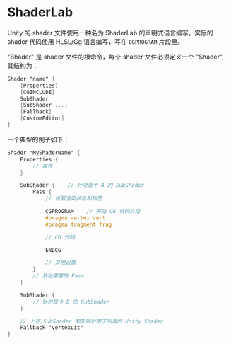 # ShaderLab
Unity 的 shader 文件使用一种名为 ShaderLab 的声明式语言编写。实际的 shader 代码使用 HLSL/Cg 语言编写，写在 `CGPROGRAM` 片段里。

"Shader" 是 shader 文件的根命令，每个 shader 文件必须定义一个 "Shader", 其结构为：

```glsl
Shader "name" {
    [Properties]
    [CGINCLUDE]
    SubShader
    [SubShader ...]
    [Fallback]
    [CustomEditor]
}
```

一个典型的例子如下：

```glsl
Shader "MyShaderName" {
    Properties {
        // 属性
    }

    SubShader {    // 针对显卡 A 的 SubShader
        Pass {
            // 设置渲染状态和标签

            CGPROGRAM    // 开始 CG 代码片段
            #pragma vertex vert
            #pragma fragment frag

            // CG 代码

            ENDCG

            // 其他设置
        }
        // 其他需要的 Pass
    }

    SubShader {
        // 针对显卡 B 的 SubShader
    }

    // 上述 SubShader 都失败后用于回调的 Unity Shader
    Fallback "VertexLit"
}
```
